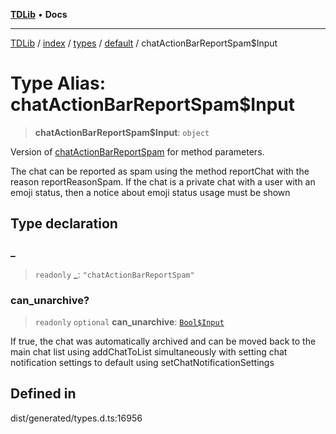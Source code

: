 [**TDLib**](../../../../../../README.md) • **Docs**

***

[TDLib](../../../../../../modules.md) / [index](../../../../../README.md) / [types](../../../README.md) / [default](../README.md) / chatActionBarReportSpam$Input

# Type Alias: chatActionBarReportSpam$Input

> **chatActionBarReportSpam$Input**: `object`

Version of [chatActionBarReportSpam](chatActionBarReportSpam.md) for method parameters.

The chat can be reported as spam using the method reportChat with the reason reportReasonSpam. If the chat is a private chat with a user with an emoji status, then a notice about emoji status usage must be shown

## Type declaration

### \_

> `readonly` **\_**: `"chatActionBarReportSpam"`

### can\_unarchive?

> `readonly` `optional` **can\_unarchive**: [`Bool$Input`](Bool$Input.md)

If true, the chat was automatically archived and can be moved back to the main chat list using addChatToList simultaneously with setting chat notification settings to default using setChatNotificationSettings

## Defined in

dist/generated/types.d.ts:16956

